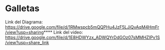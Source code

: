 # Galletas
Link del Diagrama: https://drive.google.com/file/d/1RMwspcb5mQQPHu4JzF5LJiQvAqM4HmFr/view?usp=sharing****
Link del video: https://drive.google.com/file/d/1E8HDWYzx_ADWQYrDdGOz07sMMHZIPv1S/view?usp=share_link
